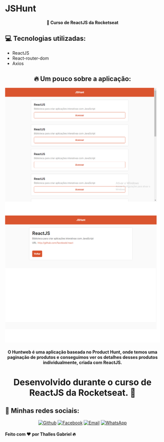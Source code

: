<p align="center">
  <h1>JSHunt</h1>
 </p>
 
 <h4 align="center">
  🚀 Curso de ReactJS da Rocketseat
</h4>

<h2>💻 Tecnologias utilizadas:</h2>
  
  - ReactJS
  - React-router-dom
  - Axios
  
 
  
  <h2 align="center">🔥 Um pouco sobre a aplicação:</h2>
  
  <img src="./Aprendizado/Mainn.png" alt="Main" />
  <img src="./Aprendizado/Main.png" alt="Details" />
  
  <h4 align="center">O Huntweb é uma aplicação baseada no Product Hunt, onde temos uma paginação de produtos e conseguimos ver os detalhes desses produtos individualmente, criada com ReactJS.</h4>
  
  <h1 align="center">Desenvolvido durante o curso de ReactJS da Rocketseat. 🚀</h1>

<h2>📱 Minhas redes sociais:</h2>

<p align="center">
   <a href="https://github.com/thallesyasmim" target="_blank" >
    <img alt="Github" src="https://img.shields.io/badge/Github--%23F8952D?style=social&logo=github"></a>
    
      
  <a href="https://www.facebook.com/thalles.gabriel.1690" target="_blank" >
    <img alt="Facebook" src="https://img.shields.io/badge/Facebook--%23F8952D?style=social&logo=facebook"></a>
    
    
  <a href="mailto:ithallesgabriel1307@gmail.com" target="_blank" >
    <img alt="Email" src="https://img.shields.io/badge/Email--%23F8952D?style=social&logo=gmail"></a> 
  
  <a href="https://api.whatsapp.com/send?phone=5511989352938" target="_blank" >
    <img alt="WhatsApp" src="https://img.shields.io/badge/Whatsapp--%23F8952D?style=social&logo=whatsapp"></a>
 </p>


<h4>Feito com ❤ por Thalles Gabriel 🔥 
